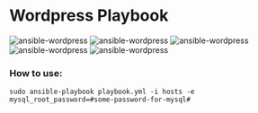 # Wordpress Playbook


![ansible-wordpress](https://img.shields.io/github/issues/spy86/ansible-wordpress.svg) ![ansible-wordpress](https://img.shields.io/github/forks/spy86/ansible-wordpress.svg) ![ansible-wordpress](https://img.shields.io/github/stars/spy86/ansible-wordpress.svg) ![ansible-wordpress](https://img.shields.io/github/license/spy86/ansible-wordpress.svg) ![ansible-wordpress](https://img.shields.io/twitter/url/https/github.com/spy86/ansible-wordpress.svg?style=social)

### How to use:

```
sudo ansible-playbook playbook.yml -i hosts -e mysql_root_password=#some-password-for-mysql#
```
